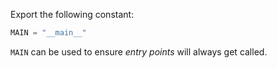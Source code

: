 Export the following constant:

```python
MAIN = "__main__"
```

`MAIN` can be used to ensure *entry points* will always get called.
